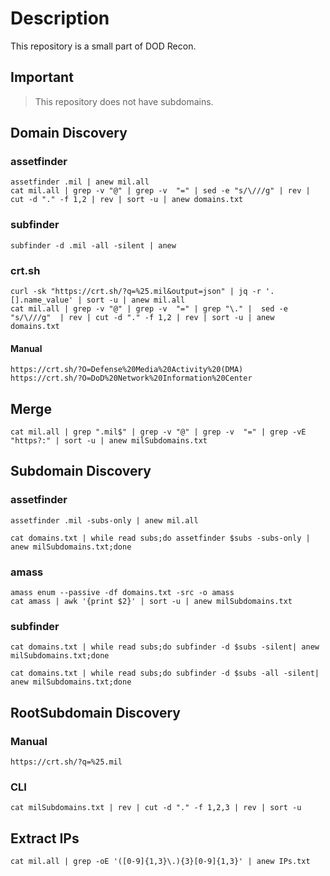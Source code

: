 # Description
This repository is a small part of DOD Recon.



## Important
> This repository does not have subdomains.



## Domain Discovery
### assetfinder
```
assetfinder .mil | anew mil.all
cat mil.all | grep -v "@" | grep -v  "=" | sed -e "s/\///g" | rev | cut -d "." -f 1,2 | rev | sort -u | anew domains.txt
```


### subfinder
```
subfinder -d .mil -all -silent | anew
```


### crt.sh
```
curl -sk "https://crt.sh/?q=%25.mil&output=json" | jq -r '.[].name_value' | sort -u | anew mil.all
cat mil.all | grep -v "@" | grep -v  "=" | grep "\." |  sed -e "s/\///g"  | rev | cut -d "." -f 1,2 | rev | sort -u | anew domains.txt
```

#### Manual
```
https://crt.sh/?O=Defense%20Media%20Activity%20(DMA)
https://crt.sh/?O=DoD%20Network%20Information%20Center
```



## Merge
```
cat mil.all | grep ".mil$" | grep -v "@" | grep -v  "=" | grep -vE "https?:" | sort -u | anew milSubdomains.txt
```



## Subdomain Discovery
### assetfinder
```
assetfinder .mil -subs-only | anew mil.all
```
```
cat domains.txt | while read subs;do assetfinder $subs -subs-only | anew milSubdomains.txt;done
```


### amass
```
amass enum --passive -df domains.txt -src -o amass
cat amass | awk '{print $2}' | sort -u | anew milSubdomains.txt
```


### subfinder
```
cat domains.txt | while read subs;do subfinder -d $subs -silent| anew milSubdomains.txt;done

cat domains.txt | while read subs;do subfinder -d $subs -all -silent| anew milSubdomains.txt;done
```



## RootSubdomain Discovery
### Manual
```
https://crt.sh/?q=%25.mil
```


### CLI
```
cat milSubdomains.txt | rev | cut -d "." -f 1,2,3 | rev | sort -u
```



## Extract IPs
```
cat mil.all | grep -oE '([0-9]{1,3}\.){3}[0-9]{1,3}' | anew IPs.txt
```
